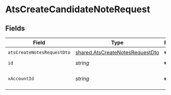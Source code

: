 # AtsCreateCandidateNoteRequest


## Fields

| Field                                                                              | Type                                                                               | Required                                                                           | Description                                                                        |
| ---------------------------------------------------------------------------------- | ---------------------------------------------------------------------------------- | ---------------------------------------------------------------------------------- | ---------------------------------------------------------------------------------- |
| `atsCreateNotesRequestDto`                                                         | [shared.AtsCreateNotesRequestDto](../../models/shared/atscreatenotesrequestdto.md) | :heavy_check_mark:                                                                 | N/A                                                                                |
| `id`                                                                               | *string*                                                                           | :heavy_check_mark:                                                                 | N/A                                                                                |
| `xAccountId`                                                                       | *string*                                                                           | :heavy_check_mark:                                                                 | The account identifier                                                             |